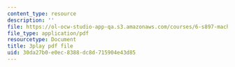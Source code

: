 ```yaml
---
content_type: resource
description: ''
file: https://ol-ocw-studio-app-qa.s3.amazonaws.com/courses/6-s897-machine-learning-for-healthcare-spring-2019/30da27b0e0ec8388dc8d715904e43d85_wqI_z1yumzY.pdf
file_type: application/pdf
resourcetype: Document
title: 3play pdf file
uid: 30da27b0-e0ec-8388-dc8d-715904e43d85
---
```

